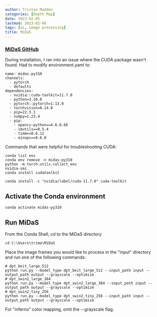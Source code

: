 ```yaml
---
author: Tristan Madden
categories: [Depth Map]
date: 2023-02-05
lastmod: 2023-02-06
tags: [ai, image processing]
title: MiDaS
---
```


<h3><a href="https://github.com/isl-org/MiDaS" title="MiDaS">MiDaS GitHub</a></h3>

During installation, I ran into an issue where the CUDA package wasn't found. Had to modify environment.yaml to:

```Shell
name: midas-py310
channels:
  - pytorch
  - defaults
dependencies:
  - nvidia::cuda-toolkit=11.7.0
  - python=3.10.8
  - pytorch::pytorch=1.13.0
  - torchvision=0.14.0
  - pip=22.3.1
  - numpy=1.23.4
  - pip:
    - opencv-python==4.6.0.66
    - imutils==0.5.4
    - timm==0.6.12
    - einops==0.6.0
```
Commands that were helpful for troubleshooting CUDA:

```Shell
conda list env
conda env remove -n midas-py310
python -m torch.utils.collect_env
nvidia-smi
conda install cudatoolkit
```


```Shell
conda install -c "nvidia/label/cuda-11.7.0" cuda-toolkit
```

<h2>Activate the Conda environment</h2>

```Shell
conda activate midas-py310
```
<h2>Run MiDaS</h2>
From the Conda Shell, cd to the MiDaS directory

```Shell
cd C:\Users\trima\MiDaS
```

Place the image frames you would like to process in the "input" directory and run one of the following commands:

```Shell
# dpt_beit_large_512
python run.py --model_type dpt_beit_large_512 --input_path input --output_path output --grayscale --optimize
# dpt_swin2_large_384
python run.py --model_type dpt_swin2_large_384 --input_path input --output_path output --grayscale --optimize
# dpt_swin2_tiny_256
python run.py --model_type dpt_swin2_tiny_256 --input_path input --output_path output --grayscale --optimize
```

For "inferno" color mapping, omit the --grayscale flag.